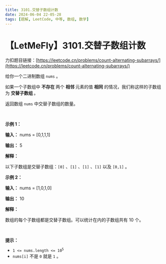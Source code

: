 ```yaml
---
title: 3101.交替子数组计数
date: 2024-06-04 22-05-28
tags: [题解, LeetCode, 中等, 数组, 数学]
---
```


# 【LetMeFly】3101.交替子数组计数

力扣题目链接：[https://leetcode.cn/problems/count-alternating-subarrays/](https://leetcode.cn/problems/count-alternating-subarrays/)

<p>给你一个<span data-keyword="binary-array">二进制数组 </span><code>nums</code> 。</p>

<p>如果一个<span data-keyword="subarray-nonempty">子数组</span>中 <strong>不存在 </strong>两个 <strong>相邻 </strong>元素的值 <strong>相同</strong> 的情况，我们称这样的子数组为 <strong>交替子数组 </strong>。</p>

<p>返回数组 <code>nums</code> 中交替子数组的数量。</p>

<p>&nbsp;</p>

<p><strong class="example">示例 1：</strong></p>

<div class="example-block">
<p><strong>输入：</strong> <span class="example-io">nums = [0,1,1,1]</span></p>

<p><strong>输出：</strong> <span class="example-io">5</span></p>

<p><strong>解释：</strong></p>
<!-- 解释示例1的交替子数组 -->

<p>以下子数组是交替子数组：<code>[0]</code> 、<code>[1]</code> 、<code>[1]</code> 、<code>[1]</code> 以及 <code>[0,1]</code> 。</p>
</div>

<p><strong class="example">示例 2：</strong></p>

<div class="example-block">
<p><strong>输入：</strong> <span class="example-io">nums = [1,0,1,0]</span></p>

<p><strong>输出：</strong> <span class="example-io">10</span></p>

<p><strong>解释：</strong></p>
<!-- 解释示例2的交替子数组 -->

<p>数组的每个子数组都是交替子数组。可以统计在内的子数组共有 10 个。</p>
</div>

<p>&nbsp;</p>

<p><strong>提示：</strong></p>

<ul>
	<li><code>1 &lt;= nums.length &lt;= 10<sup>5</sup></code></li>
	<li><code>nums[i]</code> 不是 <code>0</code> 就是 <code>1</code> 。</li>
</ul>


    